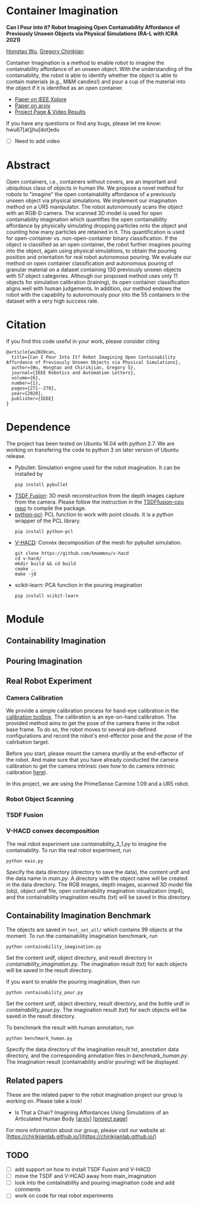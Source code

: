 # Container Imagination
**Can I Pour into it? Robot Imagining Open Containability Affordance of Previously Unseen Objects via Physical Simulations (RA-L with ICRA 2021)**

[Hongtao Wu](https://hongtaowu67.github.io/), [Gregory Chirikjian](https://me.jhu.edu/faculty/gregory-s-chirikjian/)

Container Imagination is a method to enable robot to imagine the containability affordance of an unseen object. With the understanding of the containability, the robot is able to identify whether the object is able to contain materials (e.g., M&M candies!) and pour a cup of the material into the object if it is identified as an open container.

* [Paper on IEEE Xplore](https://ieeexplore.ieee.org/document/9269438)
* [Paper on arxiv](https://arxiv.org/abs/2008.02321)
* [Project Page & Video Results](https://chirikjianlab.github.io/realcontainerimagination/)

If you have any questions or find any bugs, please let me know: hwu67[at]jhu[dot]edu

- [ ] Need to add video


# Abstract
Open containers, i.e., containers without covers, are an important and ubiquitous class of objects in human life. We propose a novel method for robots to "imagine" the open containability affordance of a previously unseen object via physical simulations. We implement our imagination method on a UR5 manipulator. The robot autonomously scans the object with an RGB-D camera. The scanned 3D model is used for open containability imagination which quantifies the open containability affordance by physically simulating dropping particles onto the object and counting how many particles are retained in it. This quantification is used for open-container vs. non-open-container binary classification. If the object is classified as an open container, the robot further imagines pouring into the object, again using physical simulations, to obtain the pouring position and orientation for real robot autonomous pouring. We evaluate our method on open container classification and autonomous pouring of granular material on a dataset containing 130 previously unseen objects with 57 object categories. Although our proposed method uses only 11 objects for simulation calibration (training), its open container classification aligns well with human judgements. In addition, our method endows the robot with the capability to autonomously pour into the 55 containers in the dataset with a very high success rate.

# Citation
If you find this code useful in your work, please consider citing
```
@article{wu2020can,
  title={Can I Pour Into It? Robot Imagining Open Containability Affordance of Previously Unseen Objects via Physical Simulations},
  author={Wu, Hongtao and Chirikjian, Gregory S},
  journal={IEEE Robotics and Automation Letters},
  volume={6},
  number={1},
  pages={271--278},
  year={2020},
  publisher={IEEE}
}
```

# Dependence
The project has been tested on Ubuntu 16.04 with python 2.7. We are working on transfering the code to python 3 on later version of Ubuntu release.

* Pybullet: Simulation engine used for the robot imagination. It can be installed by
    ```
    pip install pybullet
    ```
* [TSDF Fusion](https://github.com/hongtaowu67/TSDFfusion-cpu): 3D mesh reconstruction from the depth images capture from the camera. Please follow the instruction in the [TSDFfusion-cpu repo]((https://github.com/hongtaowu67/TSDFfusion-cpu)) to compile the package.
* [python-pcl](https://python-pcl-fork.readthedocs.io/en/rc_patches4/install.html#install-python-pcl): PCL function to work with point clouds. It is a python wrapper of the PCL library.
  ```
  pip install python-pcl
  ```
* [V-HACD](https://github.com/kmammou/v-hacd): Convex decomposition of the mesh for pybullet simulation.
  ```
  git clone https://github.com/kmammou/v-hacd
  cd v-hacd/
  mkdir build && cd build
  cmake ..
  make -j8
  ```
* scikit-learn: PCA function in the pouring imagination
  ```
  pip install scikit-learn
  ```


# Module

## Containability Imagination

## Pouring Imagination

## Real Robot Experiment

### Camera Calibration
We provide a simple calibration process for hand-eye calibration in the [calibration toolbox](https://github.com/hongtaowu67/calibration_toolbox). The calibration is an eye-on-hand calibration. The provided method aims to get the pose of the camera frame in the robot base frame. To do so, the robot moves to several pre-defined configurations and record the robot's end-effector pose and the pose of the calirbation target.

Before you start, please mount the camera sturdily at the end-effector of the robot. And make sure that you have already conducted the camera calibration to get the camera intrinsic (see how to do camera intrinsic calibration [here](https://github.com/hongtaowu67/engineering_note)).

In this project, we are using the PrimeSense Carmine 1.09 and a UR5 robot.

### Robot Object Scanning

### TSDF Fusion

### V-HACD convex decomposition

The real robot experiment use *containability_3_1.py* to imagine the containability. To run the real robot experiment, run
```shell
python main.py
```
Specify the data directory (directory to save the data), the content urdf and the data name in *main.py*. A directory with the object name will be created in the data directory. The RGB images, depth images, scanned 3D model file (obj), object urdf file, open containability imagination visualization (mp4), and the containability imagination results (txt) will be saved in this directory. 

## Containability Imagination Benchmark
The objects are saved in `test_set_all/` which contains 99 objects at the moment. To run the containability imagination benchmark, run
```shell
python containability_imagination.py
```
Set the content urdf, object directory, and result directory in *containability_imagination.py*. The imagination result (txt) for each objects will be saved in the result directory.

If you want to enable the pouring imagination, then run
```shell
python containability_pour.py
```
Set the content urdf, object directory, result directory, and the bottle urdf in *containability_pour.py*. The imagination result (txt) for each objects will be saved in the result directory.

To benchmark the result with human annotation, run
```shell
python benchmark_human.py
```
Specify the data directory of the imagination result txt, annotation data directory, and the corresponding annotation files in *benchmark_human.py*. The imagination result (containability and/or pouring) will be displayed.

## Related papers
These are the related paper to the robot imagination project our group is working on. Please take a look!

* Is That a Chair? Imagining Affordances Using Simulations of an Articulated Human Body [[arxiv](https://arxiv.org/abs/1909.07572)] [[project page](https://chirikjianlab.github.io/chairimagination/)]

For more information about our group, please visit our website at: [https://chirikjianlab.github.io/](https://chirikjianlab.github.io/)

## TODO
- [ ] add support on how to install TSDF Fusion and V-HACD
- [ ] move the TSDF and V-HCAD away from main_imagination
- [ ] look into the containability and pouring imagination code and add comments
- [ ] work on code for real robot experiments